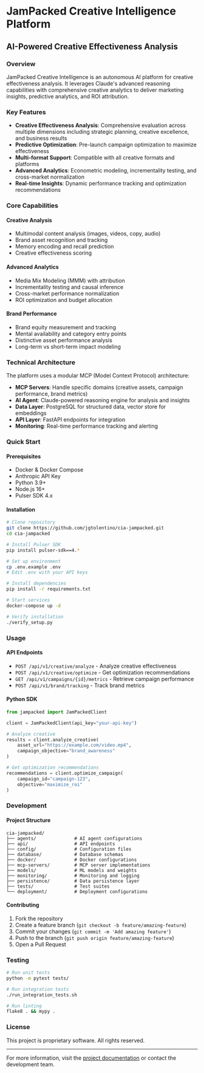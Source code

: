 # JamPacked Creative Intelligence Platform
## AI-Powered Creative Effectiveness Analysis

### Overview

JamPacked Creative Intelligence is an autonomous AI platform for creative effectiveness analysis. It leverages Claude's advanced reasoning capabilities with comprehensive creative analytics to deliver marketing insights, predictive analytics, and ROI attribution.

### Key Features

- **Creative Effectiveness Analysis**: Comprehensive evaluation across multiple dimensions including strategic planning, creative excellence, and business results
- **Predictive Optimization**: Pre-launch campaign optimization to maximize effectiveness
- **Multi-format Support**: Compatible with all creative formats and platforms
- **Advanced Analytics**: Econometric modeling, incrementality testing, and cross-market normalization
- **Real-time Insights**: Dynamic performance tracking and optimization recommendations

### Core Capabilities

#### Creative Analysis
- Multimodal content analysis (images, videos, copy, audio)
- Brand asset recognition and tracking
- Memory encoding and recall prediction
- Creative effectiveness scoring

#### Advanced Analytics
- Media Mix Modeling (MMM) with attribution
- Incrementality testing and causal inference
- Cross-market performance normalization
- ROI optimization and budget allocation

#### Brand Performance
- Brand equity measurement and tracking
- Mental availability and category entry points
- Distinctive asset performance analysis
- Long-term vs short-term impact modeling

### Technical Architecture

The platform uses a modular MCP (Model Context Protocol) architecture:

- **MCP Servers**: Handle specific domains (creative assets, campaign performance, brand metrics)
- **AI Agent**: Claude-powered reasoning engine for analysis and insights
- **Data Layer**: PostgreSQL for structured data, vector store for embeddings
- **API Layer**: FastAPI endpoints for integration
- **Monitoring**: Real-time performance tracking and alerting

### Quick Start

#### Prerequisites
- Docker & Docker Compose
- Anthropic API Key
- Python 3.9+
- Node.js 16+
- Pulser SDK 4.x

#### Installation

```bash
# Clone repository
git clone https://github.com/jgtolentino/cia-jampacked.git
cd cia-jampacked

# Install Pulser SDK
pip install pulser-sdk==4.*

# Set up environment
cp .env.example .env
# Edit .env with your API keys

# Install dependencies
pip install -r requirements.txt

# Start services
docker-compose up -d

# Verify installation
./verify_setup.py
```

### Usage

#### API Endpoints

- `POST /api/v1/creative/analyze` - Analyze creative effectiveness
- `POST /api/v1/creative/optimize` - Get optimization recommendations
- `GET /api/v1/campaigns/{id}/metrics` - Retrieve campaign performance
- `POST /api/v1/brand/tracking` - Track brand metrics

#### Python SDK

```python
from jampacked import JamPackedClient

client = JamPackedClient(api_key="your-api-key")

# Analyze creative
results = client.analyze_creative(
    asset_url="https://example.com/video.mp4",
    campaign_objective="brand_awareness"
)

# Get optimization recommendations
recommendations = client.optimize_campaign(
    campaign_id="campaign-123",
    objective="maximize_roi"
)
```

### Development

#### Project Structure
```
cia-jampacked/
├── agents/              # AI agent configurations
├── api/                 # API endpoints
├── config/              # Configuration files
├── database/            # Database schemas
├── docker/              # Docker configurations
├── mcp-servers/         # MCP server implementations
├── models/              # ML models and weights
├── monitoring/          # Monitoring and logging
├── persistence/         # Data persistence layer
├── tests/               # Test suites
└── deployment/          # Deployment configurations
```

#### Contributing

1. Fork the repository
2. Create a feature branch (`git checkout -b feature/amazing-feature`)
3. Commit your changes (`git commit -m 'Add amazing feature'`)
4. Push to the branch (`git push origin feature/amazing-feature`)
5. Open a Pull Request

### Testing

```bash
# Run unit tests
python -m pytest tests/

# Run integration tests
./run_integration_tests.sh

# Run linting
flake8 . && mypy .
```

### License

This project is proprietary software. All rights reserved.

---

For more information, visit the [project documentation](docs/) or contact the development team.